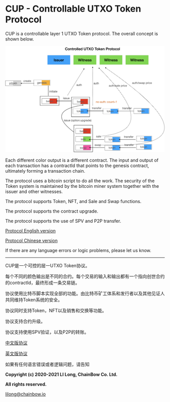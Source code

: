 # CUP - Controllable UTXO Token Protocol

CUP is a controllable layer 1 UTXO Token protocol. The overall concept is shown below.

![图片](./images/image01.png)

Each different color output is a different contract. The input and output of each transaction has a contractId that points to the genesis contract, ultimately forming a transaction chain.

The protocol uses a bitcoin script to do all the work. The security of the Token system is maintained by the bitcoin miner system together with the issuer and other witnesses.

The protocol supports Token, NFT, and Sale and Swap functions.

The protocol supports the contract upgrade.

The protocol supports the use of SPV and P2P transfer.


[Protocol English version](./Protocol_EN.md)

[Protocol Chinese version](./Protocol_CN.md)

If there are any language errors or logic problems, please let us know.

---

CUP是一个可控的层一UTXO Token协议。

每个不同的颜色输出是不同的合约。每个交易的输入和输出都有一个指向创世合约的contractId，最终形成一条交易链。

协议使用比特币脚本实现全部的功能。由比特币矿工体系和发行者以及其他见证人共同维持Token系统的安全。

协议同时支持Token，NFT以及销售和交换等功能。

协议支持合约升级。

协议支持使用SPV验证，以及P2P的转账。

[中文版协议](./Protocol_CN.md)

[英文版协议](./Protocol_EN.md)

如果有任何语言错误或者逻辑问题，请告知

**Copyright (c) 2020-2021 LI Long, ChainBow Co. Ltd.**

**All rights reserved.**

lilong@chainbow.io
